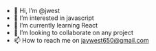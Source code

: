 - 👋 Hi, I’m @jwest
- 👀 I’m interested in javascript
- 🌱 I’m currently learning React
- 💞️ I’m looking to collaborate on any project
- 📫 How to reach me on jaywest650@gmail.com 

<!---
jwest650/jwest650 is a ✨ special ✨ repository because its `README.md` (this file) appears on your GitHub profile.
You can click the Preview link to take a look at your changes.
--->
